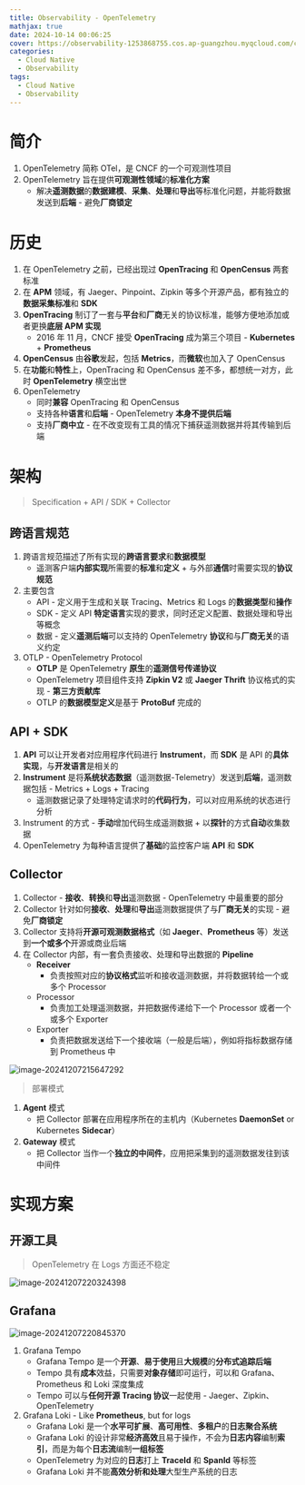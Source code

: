 ```yaml
---
title: Observability - OpenTelemetry
mathjax: true
date: 2024-10-14 00:06:25
cover: https://observability-1253868755.cos.ap-guangzhou.myqcloud.com/cloud-native-observability-opentelemetry.png
categories:
  - Cloud Native
  - Observability
tags:
  - Cloud Native
  - Observability
---
```


# 简介

1. OpenTelemetry 简称 OTel，是 CNCF 的一个可观测性项目
2. OpenTelemetry 旨在提供**可观测性领域**的**标准化方案**
   - 解决**遥测数据**的**数据建模**、**采集**、**处理**和**导出**等标准化问题，并能将数据发送到**后端** - 避免**厂商锁定**

<!-- more -->

# 历史

1. 在 OpenTelemetry 之前，已经出现过 **OpenTracing** 和 **OpenCensus** 两套标准
2. 在 **APM** 领域，有 Jaeger、Pinpoint、Zipkin 等多个开源产品，都有独立的**数据采集标准**和 **SDK**
3. **OpenTracing** 制订了一套与**平台**和**厂商**无关的协议标准，能够方便地添加或者更换**底层 APM 实现**
   - 2016 年 11 月，CNCF 接受 **OpenTracing** 成为第三个项目 - **Kubernetes** + **Prometheus**
4. **OpenCensus** 由**谷歌**发起，包括 **Metrics**，而**微软**也加入了 OpenCensus
5. 在**功能**和**特性**上，OpenTracing 和 OpenCensus 差不多，都想统一对方，此时 **OpenTelemetry** 横空出世
6. OpenTelemetry
   - 同时**兼容** OpenTracing 和 OpenCensus
   - 支持各种**语言**和**后端** - OpenTelemetry **本身不提供后端**
   - 支持**厂商中立** - 在不改变现有工具的情况下捕获遥测数据并将其传输到后端

# 架构

> Specification + API / SDK + Collector

## 跨语言规范

1. 跨语言规范描述了所有实现的**跨语言要求**和**数据模型**
   - 遥测客户端**内部实现**所需要的**标准**和**定义** + 与外部**通信**时需要实现的**协议规范**
2. 主要包含
   - API - 定义用于生成和关联 Tracing、Metrics 和 Logs 的**数据类型**和**操作**
   - SDK - 定义 API **特定语言**实现的要求，同时还定义配置、数据处理和导出等概念
   - 数据 - 定义**遥测后端**可以支持的 OpenTelemetry **协议**和与**厂商无关**的语义约定
3. OTLP - OpenTelemetry Protocol
   - **OTLP** 是 OpenTelemetry **原生**的**遥测信号传递协议**
   - OpenTelemetry 项目组件支持 **Zipkin V2** 或 **Jaeger Thrift** 协议格式的实现 - **第三方贡献库**
   - OTLP 的**数据模型定义**是基于 **ProtoBuf** 完成的

## API + SDK

1. **API** 可以让开发者对应用程序代码进行 **Instrument**，而 **SDK** 是 API 的**具体实现**，与**开发语言**是相关的
2. **Instrument** 是将**系统状态数据**（遥测数据-Telemetry）发送到**后端**，遥测数据包括 - Metrics + Logs + Tracing
   - 遥测数据记录了处理特定请求时的**代码行为**，可以对应用系统的状态进行分析
3. Instrument 的方式 - **手动**增加代码生成遥测数据 + 以**探针**的方式**自动**收集数据
4. OpenTelemetry 为每种语言提供了**基础**的监控客户端 **API** 和 **SDK**

## Collector

1. Collector - **接收**、**转换**和**导出**遥测数据 - OpenTelemetry 中最重要的部分
2. Collector 针对如何**接收**、**处理**和**导出**遥测数据提供了与**厂商无关**的实现 - 避免**厂商锁定**
3. Collector 支持将**开源可观测数据格式**（如 **Jaeger**、**Prometheus** 等）发送到**一个或多个**开源或商业后端
4. 在 Collector 内部，有一套负责接收、处理和导出数据的 **Pipeline**
   - **Receiver**
     - 负责按照对应的**协议格式**监听和接收遥测数据，并将数据转给一个或多个 Processor
   - Processor
     - 负责加工处理遥测数据，并把数据传递给下一个 Processor 或者一个或多个 Exporter
   - Exporter
     - 负责把数据发送给下一个接收端（一般是后端），例如将指标数据存储到 Prometheus 中

![image-20241207215647292](https://observability-1253868755.cos.ap-guangzhou.myqcloud.com/image-20241207215647292.png)

> 部署模式

1. **Agent** 模式
   - 把 Collector 部署在应用程序所在的主机内（Kubernetes **DaemonSet** or Kubernetes **Sidecar**）
2. **Gateway** 模式
   - 把 Collector 当作一个**独立的中间件**，应用把采集到的遥测数据发往到该中间件

# 实现方案

## 开源工具

> OpenTelemetry 在 Logs 方面还不稳定

![image-20241207220324398](https://observability-1253868755.cos.ap-guangzhou.myqcloud.com/image-20241207220324398.png)

## Grafana

![image-20241207220845370](https://observability-1253868755.cos.ap-guangzhou.myqcloud.com/image-20241207220845370.png)

1. Grafana Tempo
   - Grafana Tempo 是一个**开源**、**易于使用**且**大规模**的**分布式追踪后端**
   - Tempo 具有**成本**效益，只需要**对象存储**即可运行，可以和 Grafana、Prometheus 和 Loki 深度集成
   - Tempo 可以与**任何开源 Tracing 协议**一起使用 - Jaeger、Zipkin、OpenTelemetry
2. Grafana Loki - Like **Prometheus**, but for logs
   - Grafana Loki 是一个**水平可扩展**、**高可用性**、**多租户**的**日志聚合系统**
   - Grafana Loki 的设计非常**经济高效**且易于操作，不会为**日志内容**编制**索引**，而是为每个**日志流**编制**一组标签**
   - OpenTelemetry 为对应的**日志**打上 **TraceId** 和 **SpanId** 等标签
   - Grafana Loki 并不能**高效分析和处理**大型生产系统的日志

